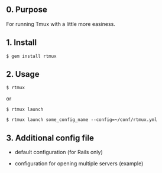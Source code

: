 ## 0. Purpose

For running Tmux with a little more easiness.

## 1. Install

`$ gem install rtmux`

## 2. Usage

`$ rtmux`

or

`$ rtmux launch`

`$ rtmux launch some_config_name --config=~/conf/rtmux.yml`

## 3. Additional config file

* default configuration (for Rails only)

* configuration for opening multiple servers (example)

